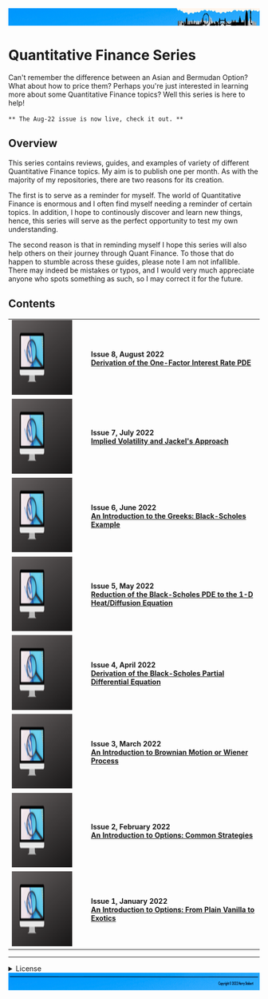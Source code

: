 <td>
<img src="images/Header2.png" style="width:1275px;height:35px">
</td>

# Quantitative Finance Series

Can't remember the difference between an Asian and Bermudan Option? What about how to price them? Perhaps you're just interested in learning more about some Quantitative Finance topics? Well this series is here to help!

`** The Aug-22 issue is now live, check it out. **`

## Overview

This series contains reviews, guides, and examples of variety of different Quantitative Finance topics. My aim is to publish one per month. As with the majority of my repositories, there are two reasons for its creation.

The first is to serve as a reminder for myself. The world of Quantitative Finance is enormous and I often find myself needing a reminder of certain topics. In addition, I hope to continously discover and learn new things, hence, this series will serve as the perfect opportunity to test my own understanding. 

The second reason is that in reminding myself I hope this series will also help others on their journey through Quant Finance. To those that do happen to stumble across these guides, please note I am not infallible. There may indeed be mistakes or typos, and I would very much appreciate anyone who spots something as such, so I may correct it for the future.

## Contents
  <table>
  <tbody>

  <tr class="odd">
  <td align="center" valign="center"> 
  <img src="images/Quant.png" style="width:2.13889in;height:1.55726in" /></td>
  <td align="left" valign="center"><ul>
  <b>Issue 8, August 2022<b> <br>
  <a href="https://github.com/hjstobart/quant-finance-series/blob/main/qf_issue8.pdf">Derivation of the One-Factor Interest Rate PDE</a>
  </ul></td>
  </tr>

  <tr class="odd">
  <td align="center" valign="center"> 
  <img src="images/Quant.png" style="width:2.13889in;height:1.55726in" /></td>
  <td align="left" valign="center"><ul>
  <b>Issue 7, July 2022<b> <br>
  <a href="https://github.com/hjstobart/quant-finance-series/blob/main/qf_issue7.pdf">Implied Volatility and Jackel's Approach</a>
  </ul></td>
  </tr>

  <tr class="odd">
  <td align="center" valign="center"> 
  <img src="images/Quant.png" style="width:2.13889in;height:1.55726in" /></td>
  <td align="left" valign="center"><ul>
  <b>Issue 6, June 2022<b> <br>
  <a href="https://github.com/hjstobart/quant-finance-series/blob/main/qf_issue6.pdf">An Introduction to the Greeks: Black-Scholes Example</a>
  </ul></td>
  </tr>
    
  <tr class="odd">
  <td align="center" valign="center"> 
  <img src="images/Quant.png" style="width:2.13889in;height:1.55726in" /></td>
  <td align="left" valign="center"><ul>
  <b>Issue 5, May 2022<b> <br>
  <a href="https://github.com/hjstobart/quant-finance-series/blob/main/qf_issue5.pdf">Reduction of the Black-Scholes PDE to the 1-D Heat/Diffusion Equation</a>
  </ul></td>
  </tr>
   
  <tr class="odd">
  <td align="center" valign="center"> 
  <img src="images/Quant.png" style="width:2.13889in;height:1.55726in" /></td>
  <td align="left" valign="center"><ul>
  <b>Issue 4, April 2022<b> <br>
  <a href="https://github.com/hjstobart/quant-finance-series/blob/main/qf_issue4.pdf">Derivation of the Black-Scholes Partial Differential Equation</a>
  </ul></td>
  </tr>  
  
  <tr class="odd">
  <td align="center" valign="center"> 
  <img src="images/Quant.png" style="width:2.13889in;height:1.55726in" /></td>
  <td align="left" valign="center"><ul>
  <b>Issue 3, March 2022<b> <br>
  <a href="https://github.com/hjstobart/quant-finance-series/blob/main/qf_issue3.pdf">An Introduction to Brownian Motion or Wiener Process</a>
  </ul></td>
  </tr>
   
  <tr class="odd">
  <td align="center" valign="center"> 
  <img src="images/Quant.png" style="width:2.13889in;height:1.55726in" /></td>
  <td align="left" valign="center"><ul>
  <b>Issue 2, February 2022<b> <br>
  <a href="https://github.com/hjstobart/quant-finance-series/blob/main/qf_issue2.pdf">An Introduction to Options: Common Strategies</a>
  </ul></td>
  </tr>  
    
  <tr class="odd">
  <td align="center" valign="center"> 
  <img src="images/Quant.png" style="width:2.13889in;height:1.55726in" /></td>
  <td align="left" valign="center"><ul>
  <b>Issue 1, January 2022<b> <br>
  <a href="https://github.com/hjstobart/quant-finance-series/blob/main/qf_issue1.pdf">An Introduction to Options: From Plain Vanilla to Exotics</a>
  </ul></td>
  </tr>

  </tbody>
  </table>

---
<details><summary>License</summary>
<p>

__Copyright 2022 Harry Stobart__
  
_Permission is hereby granted, free of charge, to any person obtaining the underlying .TeX files, including without limitation the rights to use, copy, modify, merge, and/or distribute copies of the .TeX files._

_The above copyright notice and this permission notice shall serve as warning of the following condition:_

THE FILES ARE PROVIDED "AS IS", WITHOUT WARRANTY OF ANY KIND, EXPRESS OR IMPLIED, INCLUDING BUT NOT LIMITED TO THE WARRANTIES OF MERCHANTABILITY, FITNESS FOR A PARTICULAR PURPOSE AND NONINFRINGEMENT. IN NO EVENT SHALL THE AUTHORS OR COPYRIGHT HOLDERS BE LIABLE FOR ANY CLAIM, DAMAGES OR OTHER LIABILITY, WHETHER IN AN ACTION OF CONTRACT, TORT OR OTHERWISE, ARISING FROM, OUT OF OR IN CONNECTION WITH THE FILES OR THE USE OR OTHER DEALINGS IN THE FILES.

  </p>
  </details>
       
<td>
<img src="images/Footer2.png" style="width:1275px;height:35px">
</td>
